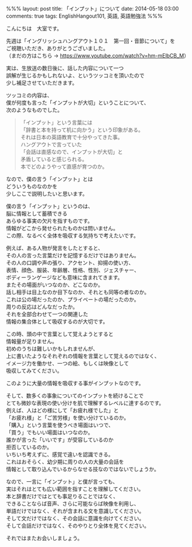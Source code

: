%%%
layout: post
title: 「インプット」について
date: 2014-05-18 03:00
comments: true
tags: EnglishHangout101, 英語, 英語勉強法
%%%

こんにちは　大室です。

先週は「イングリッシュハングアウト１０１　第一回・音節について」を<br />
ご視聴いただき、ありがとうございました。<br />
（まだの方はこちら &rarr; <a href="https://www.youtube.com/watch?v=hm-mElbCB_M" target="_blank">https://www.youtube.com/watch?v=hm-mElbCB_M</a>）

実は、生放送の数日後に、話した内容について一つ<br />
誤解が生じるかもしれないよ、というツッコミを頂いたので<br />
少し補足させていただきます。

ツッコミの内容は、<br />
僕が何度も言った「インプットが大切」ということについて、<br />
次のようなものでした。

> 「インプット」という言葉には<br />
> 「辞書と本を持って机に向かう」という印象がある。<br />
> それは日本の英語教育で十分やってきた事。<br />
> ハングアウトで言っていた<br />
> 「会話は直感なので、インプットが大切」と<br />
> 矛盾していると感じられる。<br />
> 本でどのようやって直感が育つのか。<br />

なので、僕の言う「インプット」とは<br />
どういうものなのかを<br />
少しここで説明したいと思います。

僕の言う「インプット」というのは、<br />
脳に情報として蓄積できる<br />
あらゆる事実の欠片を指すものです。<br />
情報がどこから発せられたものかは問いません。<br />
この際、なるべく全体を吸収する気持ちで考えたいです。

例えば、ある人物が発言をしたとすると、<br />
その人の言った言葉だけを記憶するだけではありません。<br />
その人の口調や声の張り、アクセント、抑揚の使い方、<br />
表情、顔色、服装、年齢層、性格、性別、ジェスチャー、<br />
ボディーランゲージなども意味に含まれてきます。<br />
またその場面がいつなのか、どこなのか。<br />
話し相手は目上なのか目下なのか、それとも同等の者なのか。<br />
これは公の場だったのか、プライベートの場だったのか。<br />
周りの反応はどんなだったか。<br />
それを全部合わせて一つの関連した<br />
情報の集合体として吸収するのが大切です。

この時、頭の中で言葉として覚えようとすると<br />
情報量が足りません。<br />
初めのうちは難しいかもしれませんが、<br />
上に書いたようなそれぞれの情報を言葉として覚えるのではなく、<br />
イメージ力を働かせ、一つの絵、もしくは映像として<br />
吸収してみてください。

このように大量の情報を吸収する事がインプットなのです。

そして、数多くの事象についてのインプットを続けることで<br />
とても微妙な表現の使い分けを肌で理解するレベルに達するのです。<br />
例えば、人はどの様にして「お疲れ様でした」と<br />
「お疲れ様」と「ご苦労様」を使い分けているのか。<br />
「購入」という言葉を使うべき場面はいつで、<br />
「買う」でもいい場面はいつなのか。<br />
誰かが言った「いいです」が受容しているのか<br />
拒否しているのか。<br />
いちいち考えずに、感覚で違いを認識できる。<br />
これはおそらく、幼少期に周りの人の大量の会話を<br />
情報として取り込んでいるからなせる技なのではないでしょうか。

なので、一言に「インプット」と僕が言っても、<br />
実はそれはとても広い範囲を指すことを理解してください。<br />
本と辞書だけではとても事足りることではなく、<br />
できることならば音声、さらに可能ならば映像を利用し、<br />
単語だけではなく、それが含まれる文を意識してください。<br />
そして文だけではなく、その会話に意識を向けてください。<br />
そして会話だけではなく、そのやりとり全体を見てください。

それではまたお会いしましょう。

